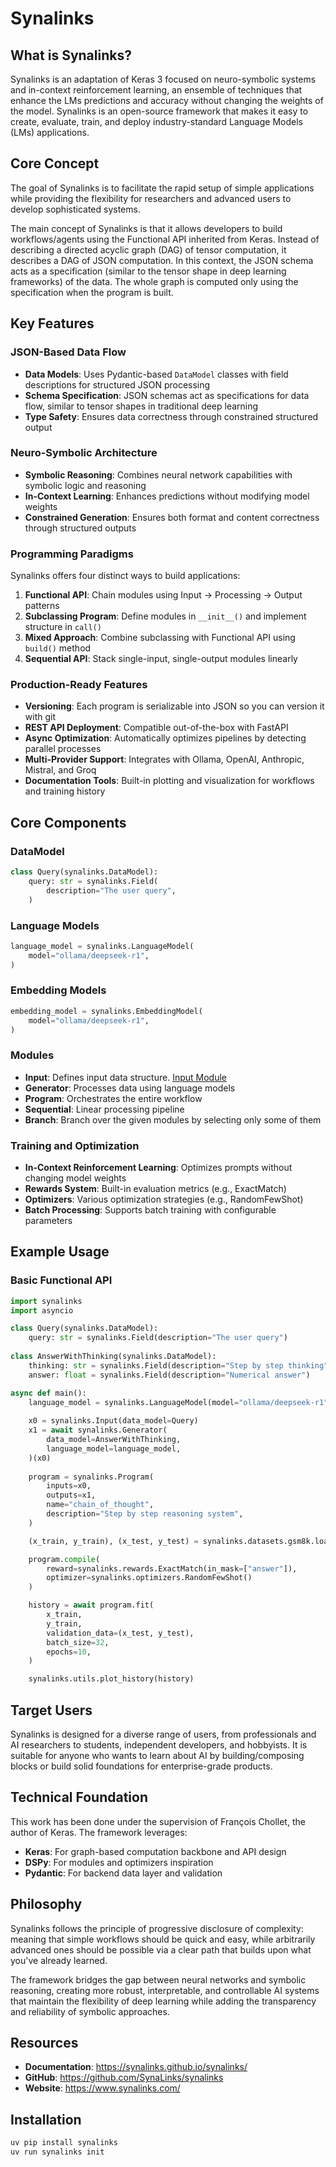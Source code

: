 # Synalinks

## What is Synalinks?

Synalinks is an adaptation of Keras 3 focused on neuro-symbolic systems and in-context reinforcement learning, an ensemble of techniques that enhance the LMs predictions and accuracy without changing the weights of the model. Synalinks is an open-source framework that makes it easy to create, evaluate, train, and deploy industry-standard Language Models (LMs) applications.

## Core Concept

The goal of Synalinks is to facilitate the rapid setup of simple applications while providing the flexibility for researchers and advanced users to develop sophisticated systems.

The main concept of Synalinks is that it allows developers to build workflows/agents using the Functional API inherited from Keras. Instead of describing a directed acyclic graph (DAG) of tensor computation, it describes a DAG of JSON computation. In this context, the JSON schema acts as a specification (similar to the tensor shape in deep learning frameworks) of the data. The whole graph is computed only using the specification when the program is built.

## Key Features

### JSON-Based Data Flow
- **Data Models**: Uses Pydantic-based `DataModel` classes with field descriptions for structured JSON processing
- **Schema Specification**: JSON schemas act as specifications for data flow, similar to tensor shapes in traditional deep learning
- **Type Safety**: Ensures data correctness through constrained structured output

### Neuro-Symbolic Architecture
- **Symbolic Reasoning**: Combines neural network capabilities with symbolic logic and reasoning
- **In-Context Learning**: Enhances predictions without modifying model weights
- **Constrained Generation**: Ensures both format and content correctness through structured outputs

### Programming Paradigms
Synalinks offers four distinct ways to build applications:

1. **Functional API**: Chain modules using Input → Processing → Output patterns
2. **Subclassing Program**: Define modules in `__init__()` and implement structure in `call()`
3. **Mixed Approach**: Combine subclassing with Functional API using `build()` method
4. **Sequential API**: Stack single-input, single-output modules linearly

### Production-Ready Features
- **Versioning**: Each program is serializable into JSON so you can version it with git
- **REST API Deployment**: Compatible out-of-the-box with FastAPI
- **Async Optimization**: Automatically optimizes pipelines by detecting parallel processes
- **Multi-Provider Support**: Integrates with Ollama, OpenAI, Anthropic, Mistral, and Groq
- **Documentation Tools**: Built-in plotting and visualization for workflows and training history

## Core Components

### DataModel
```python
class Query(synalinks.DataModel):
    query: str = synalinks.Field(
        description="The user query",
    )
```

### Language Models
```python
language_model = synalinks.LanguageModel(
    model="ollama/deepseek-r1",
)
```

### Embedding Models
```python
embedding_model = synalinks.EmbeddingModel(
    model="ollama/deepseek-r1",
)
```

### Modules
- **Input**: Defines input data structure. [Input Module]()
- **Generator**: Processes data using language models
- **Program**: Orchestrates the entire workflow
- **Sequential**: Linear processing pipeline
- **Branch**: Branch over the given modules by selecting only some of them

### Training and Optimization
- **In-Context Reinforcement Learning**: Optimizes prompts without changing model weights
- **Rewards System**: Built-in evaluation metrics (e.g., ExactMatch)
- **Optimizers**: Various optimization strategies (e.g., RandomFewShot)
- **Batch Processing**: Supports batch training with configurable parameters

## Example Usage

### Basic Functional API
```python
import synalinks
import asyncio

class Query(synalinks.DataModel):
    query: str = synalinks.Field(description="The user query")
    
class AnswerWithThinking(synalinks.DataModel):
    thinking: str = synalinks.Field(description="Step by step thinking")
    answer: float = synalinks.Field(description="Numerical answer")

async def main():    
    language_model = synalinks.LanguageModel(model="ollama/deepseek-r1")
    
    x0 = synalinks.Input(data_model=Query)
    x1 = await synalinks.Generator(
        data_model=AnswerWithThinking,
        language_model=language_model,
    )(x0)
    
    program = synalinks.Program(
        inputs=x0,
        outputs=x1,
        name="chain_of_thought",
        description="Step by step reasoning system",
    )

    (x_train, y_train), (x_test, y_test) = synalinks.datasets.gsm8k.load_data()

    program.compile(
        reward=synalinks.rewards.ExactMatch(in_mask=["answer"]),
        optimizer=synalinks.optimizers.RandomFewShot()
    )

    history = await program.fit(
        x_train,
        y_train,
        validation_data=(x_test, y_test),
        batch_size=32,
        epochs=10,
    )

    synalinks.utils.plot_history(history)
```

## Target Users

Synalinks is designed for a diverse range of users, from professionals and AI researchers to students, independent developers, and hobbyists. It is suitable for anyone who wants to learn about AI by building/composing blocks or build solid foundations for enterprise-grade products.

## Technical Foundation

This work has been done under the supervision of François Chollet, the author of Keras. The framework leverages:
- **Keras**: For graph-based computation backbone and API design
- **DSPy**: For modules and optimizers inspiration
- **Pydantic**: For backend data layer and validation

## Philosophy

Synalinks follows the principle of progressive disclosure of complexity: meaning that simple workflows should be quick and easy, while arbitrarily advanced ones should be possible via a clear path that builds upon what you've already learned.

The framework bridges the gap between neural networks and symbolic reasoning, creating more robust, interpretable, and controllable AI systems that maintain the flexibility of deep learning while adding the transparency and reliability of symbolic approaches.

## Resources

- **Documentation**: https://synalinks.github.io/synalinks/
- **GitHub**: https://github.com/SynaLinks/synalinks  
- **Website**: https://www.synalinks.com/

## Installation

```bash
uv pip install synalinks
uv run synalinks init
```
